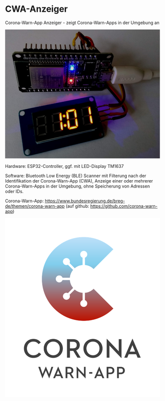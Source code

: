 # CWA-Anzeiger
Corona-Warn-App Anzeiger - zeigt Corona-Warn-Apps in der Umgebung an

![CWA-Anzeiger in Betrieb](https://github.com/jentie/CWA-Anzeiger/blob/main/fotos/CWA-Betrieb.jpg)

Hardware: ESP32-Controller, ggf. mit LED-Display TM1637 

Software: Bluetooth Low Energy (BLE) Scanner mit Filterung nach der Identifikation der Corona-Warn-App (CWA), Anzeige einer oder mehrerer Corona-Warn-Apps in der Umgebung, ohne Speicherung von Adressen oder IDs.

Corona-Warn-App: https://www.bundesregierung.de/breg-de/themen/corona-warn-app
(auf github: https://github.com/corona-warn-app)


![Corona-Warn-App-Logo](https://github.com/corona-warn-app/cwa-documentation/blob/master/images/CWA_title.png)
